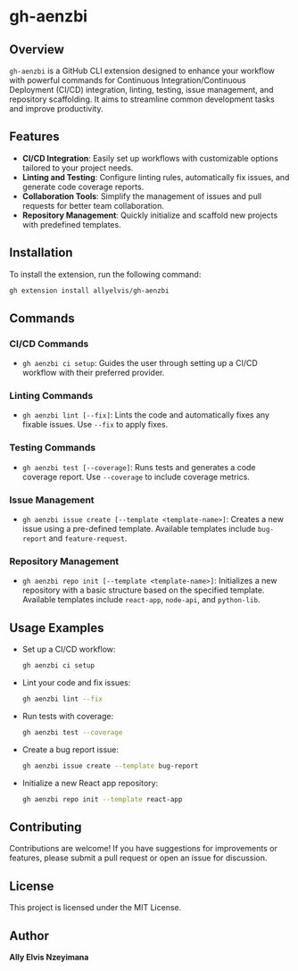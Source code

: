 # gh-aenzbi

## Overview
`gh-aenzbi` is a GitHub CLI extension designed to enhance your workflow with powerful commands for Continuous Integration/Continuous Deployment (CI/CD) integration, linting, testing, issue management, and repository scaffolding. It aims to streamline common development tasks and improve productivity.

## Features
- **CI/CD Integration**: Easily set up workflows with customizable options tailored to your project needs.
- **Linting and Testing**: Configure linting rules, automatically fix issues, and generate code coverage reports.
- **Collaboration Tools**: Simplify the management of issues and pull requests for better team collaboration.
- **Repository Management**: Quickly initialize and scaffold new projects with predefined templates.

## Installation
To install the extension, run the following command:

```bash
gh extension install allyelvis/gh-aenzbi
```

## Commands
### CI/CD Commands
- `gh aenzbi ci setup`: Guides the user through setting up a CI/CD workflow with their preferred provider.

### Linting Commands
- `gh aenzbi lint [--fix]`: Lints the code and automatically fixes any fixable issues. Use `--fix` to apply fixes.

### Testing Commands
- `gh aenzbi test [--coverage]`: Runs tests and generates a code coverage report. Use `--coverage` to include coverage metrics.

### Issue Management
- `gh aenzbi issue create [--template <template-name>]`: Creates a new issue using a pre-defined template. Available templates include `bug-report` and `feature-request`.

### Repository Management
- `gh aenzbi repo init [--template <template-name>]`: Initializes a new repository with a basic structure based on the specified template. Available templates include `react-app`, `node-api`, and `python-lib`.

## Usage Examples
- Set up a CI/CD workflow:
  ```bash
  gh aenzbi ci setup
  ```

- Lint your code and fix issues:
  ```bash
  gh aenzbi lint --fix
  ```

- Run tests with coverage:
  ```bash
  gh aenzbi test --coverage
  ```

- Create a bug report issue:
  ```bash
  gh aenzbi issue create --template bug-report
  ```

- Initialize a new React app repository:
  ```bash
  gh aenzbi repo init --template react-app
  ```

## Contributing
Contributions are welcome! If you have suggestions for improvements or features, please submit a pull request or open an issue for discussion.

## License
This project is licensed under the MIT License.

## Author
**Ally Elvis Nzeyimana**

```
